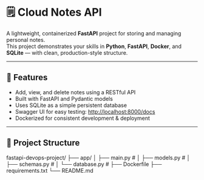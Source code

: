 # 🗒️ Cloud Notes API

A lightweight, containerized **FastAPI** project for storing and managing personal notes.  
This project demonstrates your skills in **Python**, **FastAPI**, **Docker**, and **SQLite** — with clean, production-style structure.

---

## 🚀 Features

- Add, view, and delete notes using a RESTful API
- Built with FastAPI and Pydantic models
- Uses SQLite as a simple persistent database
- Swagger UI for easy testing: [http://localhost:8000/docs](http://localhost:8000/docs)
- Dockerized for consistent development & deployment

---

## 📁 Project Structure
fastapi-devops-project/
├── app/
│ ├── main.py #
│ ├── models.py #
│ ├── schemas.py #
│ └── database.py #
├── Dockerfile
├── requirements.txt
└── README.md

